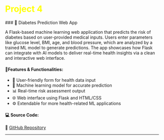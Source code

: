 <h1 style="color:yellow; font-size:2em;"><i class="fas fa-robot"></i> Project 4</h1>
### 🧪 Diabetes Prediction Web App &nbsp; <i class="fas fa-heartbeat"></i>

A Flask-based machine learning web application that predicts the risk of diabetes based on user-provided medical inputs. Users enter parameters like glucose level, BMI, age, and blood pressure, which are analyzed by a trained ML model to generate predictions. The app showcases how Flask can integrate with AI models to deliver real-time health insights via a clean and interactive web interface.

#### **🔧Features & Functionalities:**
- 🧮 User-friendly form for health data input
- 🧠 Machine learning model for accurate prediction
- 📊 Real-time risk assessment output
- 🌐 Web interface using Flask and HTML/CSS
- ⚙️ Extendable for more health-related ML applications

#### **💻 Source Code:**
🔗 [GitHub Repository](https://github.com/hammadhanif267/python_for_data_science/tree/main/15_flask_web_apps/00_Complete_tutorials/06_diabetese_prediction)

----